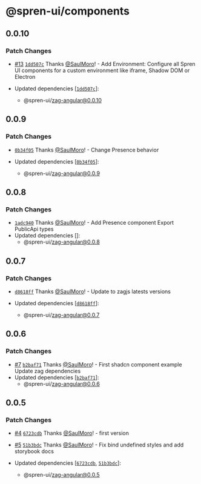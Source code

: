 # @spren-ui/components

## 0.0.10

### Patch Changes

- [#13](https://github.com/spren-ui/spren-ui/pull/13) [`1dd507c`](https://github.com/spren-ui/spren-ui/commit/1dd507cb624a9ed1dc1409f69bca63aa59b49024) Thanks [@SaulMoro](https://github.com/SaulMoro)! - Add Environment: Configure all Spren UI components for a custom environment like iframe, Shadow DOM or Electron

- Updated dependencies [[`1dd507c`](https://github.com/spren-ui/spren-ui/commit/1dd507cb624a9ed1dc1409f69bca63aa59b49024)]:
  - @spren-ui/zag-angular@0.0.10

## 0.0.9

### Patch Changes

- [`0b34f05`](https://github.com/spren-ui/spren-ui/commit/0b34f0559423facd70c11f41a15f19529e2c97a6) Thanks [@SaulMoro](https://github.com/SaulMoro)! - Change Presence behavior

- Updated dependencies [[`0b34f05`](https://github.com/spren-ui/spren-ui/commit/0b34f0559423facd70c11f41a15f19529e2c97a6)]:
  - @spren-ui/zag-angular@0.0.9

## 0.0.8

### Patch Changes

- [`1adc940`](https://github.com/spren-ui/spren-ui/commit/1adc940e14542d36a8113c562f051244115ed976) Thanks [@SaulMoro](https://github.com/SaulMoro)! - Add Presence component
  Export PublicApi types
- Updated dependencies []:
  - @spren-ui/zag-angular@0.0.8

## 0.0.7

### Patch Changes

- [`d8618ff`](https://github.com/spren-ui/spren-ui/commit/d8618ff07ffd1f28b72d7c216fe7d14665bfa8de) Thanks [@SaulMoro](https://github.com/SaulMoro)! - Update to zagjs latests versions

- Updated dependencies [[`d8618ff`](https://github.com/spren-ui/spren-ui/commit/d8618ff07ffd1f28b72d7c216fe7d14665bfa8de)]:
  - @spren-ui/zag-angular@0.0.7

## 0.0.6

### Patch Changes

- [#7](https://github.com/spren-ui/spren-ui/pull/7) [`b2baf71`](https://github.com/spren-ui/spren-ui/commit/b2baf7194c138b8f411f4ae1179dda82e1f3381a) Thanks [@SaulMoro](https://github.com/SaulMoro)! - First shadcn component example
  Update zag dependencies
- Updated dependencies [[`b2baf71`](https://github.com/spren-ui/spren-ui/commit/b2baf7194c138b8f411f4ae1179dda82e1f3381a)]:
  - @spren-ui/zag-angular@0.0.6

## 0.0.5

### Patch Changes

- [#4](https://github.com/spren-ui/spren-ui/pull/4) [`6723cdb`](https://github.com/spren-ui/spren-ui/commit/6723cdba25a50fa62c260302712b805b8ac32591) Thanks [@SaulMoro](https://github.com/SaulMoro)! - first version

- [#5](https://github.com/spren-ui/spren-ui/pull/5) [`51b3bdc`](https://github.com/spren-ui/spren-ui/commit/51b3bdc8f31b6168c4675e17cb2976d97b825f10) Thanks [@SaulMoro](https://github.com/SaulMoro)! - Fix bind undefined styles and add storybook docs

- Updated dependencies [[`6723cdb`](https://github.com/spren-ui/spren-ui/commit/6723cdba25a50fa62c260302712b805b8ac32591), [`51b3bdc`](https://github.com/spren-ui/spren-ui/commit/51b3bdc8f31b6168c4675e17cb2976d97b825f10)]:
  - @spren-ui/zag-angular@0.0.5
